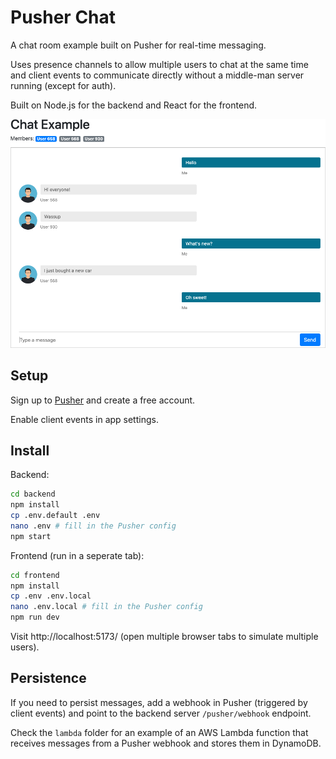 # Pusher Chat

A chat room example built on Pusher for real-time messaging.

Uses presence channels to allow multiple users to chat at the same time and client events to communicate directly without a middle-man server running (except for auth).

Built on Node.js for the backend and React for the frontend.

![Example chat](./example.png)

## Setup

Sign up to [Pusher](https://pusher.com/) and create a free account.

Enable client events in app settings.

## Install

Backend:
```bash
cd backend
npm install
cp .env.default .env
nano .env # fill in the Pusher config
npm start
```

Frontend (run in a seperate tab):
```bash
cd frontend
npm install
cp .env .env.local
nano .env.local # fill in the Pusher config
npm run dev
```

Visit http://localhost:5173/ (open multiple browser tabs to simulate multiple users).

## Persistence

If you need to persist messages, add a webhook in Pusher (triggered by client events) and point to the backend server `/pusher/webhook` endpoint.

Check the `lambda` folder for an example of an AWS Lambda function that receives messages from a Pusher webhook and stores them in DynamoDB.